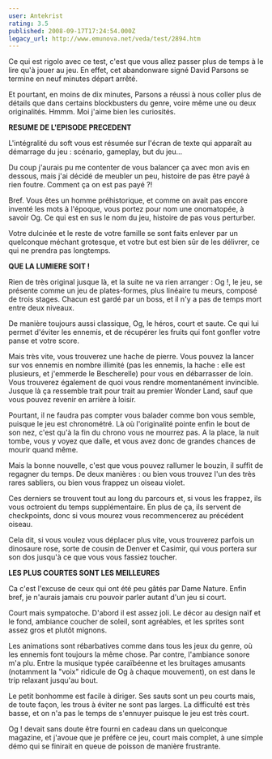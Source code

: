 ```yaml
---
user: Antekrist
rating: 3.5
published: 2008-09-17T17:24:54.000Z
legacy_url: http://www.emunova.net/veda/test/2894.htm
---
```

Ce qui est rigolo avec ce test, c'est que vous allez passer plus de temps à le lire qu'à jouer au jeu. En effet, cet abandonware signé David Parsons se termine en neuf minutes départ arrêté.  

Et pourtant, en moins de dix minutes, Parsons a réussi à nous coller plus de détails que dans certains blockbusters du genre, voire même une ou deux originalités. Hmmm. Moi j'aime bien les curiosités.  

  

**RESUME DE L'EPISODE PRECEDENT**  

L'intégralité du soft vous est résumée sur l'écran de texte qui apparaît au démarrage du jeu : scénario, gameplay, but du jeu...  

Du coup j'aurais pu me contenter de vous balancer ça avec mon avis en dessous, mais j'ai décidé de meubler un peu, histoire de pas être payé à rien foutre. Comment ça on est pas payé ?!  

Bref. Vous êtes un homme préhistorique, et comme on avait pas encore inventé les mots à l'époque, vous portez pour nom une onomatopée, à savoir Og. Ce qui est en sus le nom du jeu, histoire de pas vous perturber.  

Votre dulcinée et le reste de votre famille se sont faits enlever par un quelconque méchant grotesque, et votre but est bien sûr de les délivrer, ce qui ne prendra pas longtemps.  

  

**QUE LA LUMIERE SOIT !**  

Rien de très original jusque là, et la suite ne va rien arranger : Og !, le jeu, se présente comme un jeu de plates-formes, plus linéaire tu meurs, composé de trois stages. Chacun est gardé par un boss, et il n'y a pas de temps mort entre deux niveaux.  

De manière toujours aussi classique, Og, le héros, court et saute. Ce qui lui permet d'éviter les ennemis, et de récupérer les fruits qui font gonfler votre panse et votre score.  

Mais très vite, vous trouverez une hache de pierre. Vous pouvez la lancer sur vos ennemis en nombre illimité (pas les ennemis, la hache : elle est plusieurs, et j'emmerde le Bescherelle) pour vous en débarrasser de loin. Vous trouverez également de quoi vous rendre momentanément invincible. Jusque là ça ressemble trait pour trait au premier Wonder Land, sauf que vous pouvez revenir en arrière à loisir.  

Pourtant, il ne faudra pas compter vous balader comme bon vous semble, puisque le jeu est chronométré. Là où l'originalité pointe enfin le bout de son nez, c'est qu'à la fin du chrono vous ne mourrez pas. A la place, la nuit tombe, vous y voyez que dalle, et vous avez donc de grandes chances de mourir quand même.  

Mais la bonne nouvelle, c'est que vous pouvez rallumer le bouzin, il suffit de regagner du temps. De deux manières : ou bien vous trouvez l'un des très rares sabliers, ou bien vous frappez un oiseau violet.  

Ces derniers se trouvent tout au long du parcours et, si vous les frappez, ils vous octroient du temps supplémentaire. En plus de ça, ils servent de checkpoints, donc si vous mourez vous recommencerez au précédent oiseau.  

Cela dit, si vous voulez vous déplacer plus vite, vous trouverez parfois un dinosaure rose, sorte de cousin de Denver et Casimir, qui vous portera sur son dos jusqu'à ce que vous vous fassiez toucher.  

  

**LES PLUS COURTES SONT LES MEILLEURES**  

Ca c'est l'excuse de ceux qui ont été peu gâtés par Dame Nature. Enfin bref, je n'aurais jamais cru pouvoir parler autant d'un jeu si court.  

Court mais sympatoche. D'abord il est assez joli. Le décor au design naïf et le fond, ambiance coucher de soleil, sont agréables, et les sprites sont assez gros et plutôt mignons.  

Les animations sont rébarbatives comme dans tous les jeux du genre, où les ennemis font toujours la même chose. Par contre, l'ambiance sonore m'a plu. Entre la musique typée caraïbéenne et les bruitages amusants (notamment la "voix" ridicule de Og à chaque mouvement), on est dans le trip relaxant jusqu'au bout.  

Le petit bonhomme est facile à diriger. Ses sauts sont un peu courts mais, de toute façon, les trous à éviter ne sont pas larges. La difficulté est très basse, et on n'a pas le temps de s'ennuyer puisque le jeu est très court.  

  

Og ! devait sans doute être fourni en cadeau dans un quelconque magazine, et j'avoue que je préfère ce jeu, court mais complet, à une simple démo qui se finirait en queue de poisson de manière frustrante.